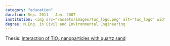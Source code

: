 ```yaml
---
category: "education"
duration: Sep. 2011 - Jun. 2007
institution: <img src="/assets/images/tuc_logo.png" alt="tuc_logo" width="80%">
degree: M.Eng. in Civil and Environmental Engineering
---
```


Thesis: <a href="https://dias.library.tuc.gr/view/68591" target="_blank">Interaction of TiO₂ nanoparticles with quartz sand</a>

